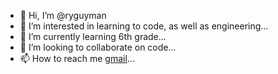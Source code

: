 - 👋 Hi, I’m @ryguyman
- 👀 I’m interested in learning to code, as well as engineering...
- 🌱 I’m currently learning 6th grade...
- 💞️ I’m looking to collaborate on code...
- 📫 How to reach me [gmail](mailto:rstill353@gmail.com)...

<!---
ryguyman/ryguyman is a ✨ special ✨ repository because its `README.md` (this file) appears on your GitHub profile.
You can click the Preview link to take a look at your changes.
--->
